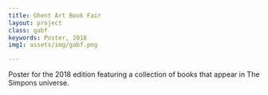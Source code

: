 ```yaml
---
title: Ghent Art Book Fair
layout: project
class: gabf
keywords: Poster, 2018
img1: assets/img/gabf.png

---
```


Poster for the 2018 edition featuring a collection of books that appear in The Simpons universe.